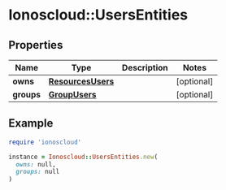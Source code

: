# Ionoscloud::UsersEntities

## Properties

| Name | Type | Description | Notes |
| ---- | ---- | ----------- | ----- |
| **owns** | [**ResourcesUsers**](ResourcesUsers.md) |  | [optional] |
| **groups** | [**GroupUsers**](GroupUsers.md) |  | [optional] |

## Example

```ruby
require 'ionoscloud'

instance = Ionoscloud::UsersEntities.new(
  owns: null,
  groups: null
)
```


